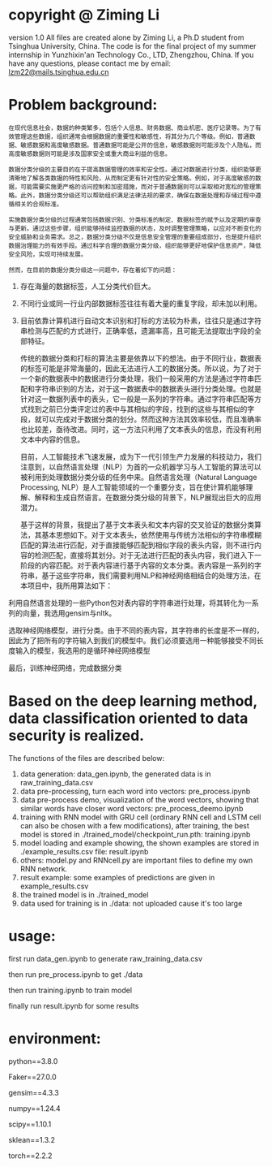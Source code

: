 # copyright @ Ziming Li
version 1.0
All files are created alone by Ziming Li, a Ph.D student from Tsinghua University, China.
The code is for the final project of my summer internship in Yunzhixin'an Technology Co., LTD, Zhengzhou, China.
If you have any questions, please contact me by email: lzm22@mails.tsinghua.edu.cn

# Problem background:

    在现代信息社会，数据的种类繁多，包括个人信息、财务数据、商业机密、医疗记录等。为了有效管理这些数据，组织通常会根据数据的重要性和敏感性，将其分为几个等级。例如，普通数据、敏感数据和高度敏感数据。普通数据可能是公开的信息，敏感数据则可能涉及个人隐私，而高度敏感数据则可能是涉及国家安全或重大商业利益的信息。
    
    数据分类分级的主要目的在于提高数据管理的效率和安全性。通过对数据进行分类，组织能够更清晰地了解各类数据的特性和风险，从而制定更有针对性的安全策略。例如，对于高度敏感的数据，可能需要实施更严格的访问控制和加密措施，而对于普通数据则可以采取相对宽松的管理策略。此外，数据分类分级还可以帮助组织满足法律法规的要求，确保在数据处理和存储过程中遵循相关的合规标准。
    
    实施数据分类分级的过程通常包括数据识别、分类标准的制定、数据标签的赋予以及定期的审查与更新。通过这些步骤，组织能够持续监控数据的状态，及时调整管理策略，以应对不断变化的安全威胁和业务需求。总之，数据分类分级不仅是信息安全管理的重要组成部分，也是提升组织数据治理能力的有效手段。通过科学合理的数据分类分级，组织能够更好地保护信息资产，降低安全风险，实现可持续发展。
    
    然而，在目前的数据分类分级这一问题中，存在着如下的问题：
    
1.	存在海量的数据标签，人工分类代价巨大。
2.	不同行业或同一行业内部数据标签往往有着大量的重复字段，却未加以利用。
3.	目前依靠计算机进行自动文本识别和打标的方法较为朴素，往往只是通过字符串检测与匹配的方式进行，正确率低，遗漏率高，且可能无法提取出字段的全部特征。

    传统的数据分类和打标的算法主要是依靠以下的想法。由于不同行业，数据表的标签可能是非常海量的，因此无法进行人工的数据分类。所以说，为了对于一个新的数据表中的数据进行分类处理，我们一般采用的方法是通过字符串匹配和字符串识别的方法，对于这一数据表中的数据表头进行分类处理。也就是针对这一数据列表中的表头，它一般是一系列的字符串。通过字符串匹配等方式找到之前已分类评定过的表中与其相似的字段，找到的这些与其相似的字段，就可以完成对于数据分类的划分。然而这种方法其效率较低，而且准确率也比较差，亟待改进。同时，这一方法只利用了文本表头的信息，而没有利用文本中内容的信息。

    目前，人工智能技术飞速发展，成为下一代引领生产力发展的科技动力，我们注意到，以自然语言处理（NLP）为首的一众机器学习与人工智能的算法可以被利用到处理数据分类分级的任务中来。自然语言处理（Natural Language Processing, NLP）是人工智能领域的一个重要分支，旨在使计算机能够理解、解释和生成自然语言。在数据分类分级的背景下，NLP展现出巨大的应用潜力。

    基于这样的背景，我提出了基于文本表头和文本内容的交叉验证的数据分类算法，其基本思想如下。对于文本表头，依然使用与传统方法相似的字符串模糊匹配的算法进行匹配，对于直接能够匹配到相似字段的表头内容，则不进行内容的检测匹配，直接将其划分。对于无法进行匹配的表头内容，我们进入下一阶段的内容匹配。对于表内容进行基于内容的文本分类。表内容是一系列的字符串，基于这些字符串，我们需要利用NLP和神经网络相结合的处理方法，在本项目中，我所用算法如下：

利用自然语言处理的一些Python包对表内容的字符串进行处理，将其转化为一系列的向量，我选用gensim与nltk。

选取神经网络模型，进行分类。由于不同的表内容，其字符串的长度是不一样的，因此为了把所有的字符输入到我们的模型中。我们必须要选用一种能够接受不同长度输入的模型，我选用的是循环神经网络模型

最后，训练神经网络，完成数据分类


# Based on the deep learning method, data classification oriented to data security is realized. 

The functions of the files are described below:

1) data generation: data_gen.ipynb, the generated data is in raw_training_data.csv
2) data pre-processing, turn each word into vectors: pre_process.ipynb
3) data pre-process demo, visualization of the word vectors, showing that similar words have closer word vectors: pre_process_deemo.ipynb
4) training with RNN model with GRU cell (ordinary RNN cell and LSTM cell can also be chosen with a few modifications), after training, the best model is stored in ./trained_model/checkpoint_run.pth: training.ipynb
5) model loading and example showing, the shown examples are stored in ./example_results.csv file: result.ipynb
6) others: model.py and RNNcell.py are important files to define my own RNN network.
7) result example: some examples of predictions are given in example_results.csv
8) the trained model is in ./trained_model
9) data used for training is in ./data: not uploaded cause it's too large

# usage:
first run data_gen.ipynb to generate raw_training_data.csv

then run pre_process.ipynb to get ./data

then run training.ipynb to train model

finally run result.ipynb for some results

# environment:
python==3.8.0

Faker==27.0.0

gensim==4.3.3

numpy==1.24.4

scipy==1.10.1

sklean==1.3.2

torch==2.2.2
